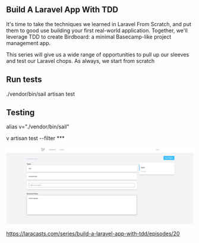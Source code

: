 ## Build A Laravel App With TDD

It's time to take the techniques we learned in Laravel From Scratch, and put them to good use building your first real-world application. Together, we'll leverage TDD to create Birdboard: a minimal Basecamp-like project management app.

This series will give us a wide range of opportunities to pull up our sleeves and test our Laravel chops. As always, we start from scratch

 ## Run tests
 ./vendor/bin/sail artisan test

## Testing
alias v="./vendor/bin/sail"

v artisan test --filter ***

![Screenshot](laravel-tdd.png)


https://laracasts.com/series/build-a-laravel-app-with-tdd/episodes/20
